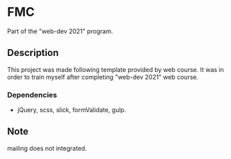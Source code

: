 # FMC

Part of the "web-dev 2021" program.

## Description

This project was made following template provided by web course. It was in order to train myself after completing "web-dev 2021" web course.

### Dependencies

* jQuery, scss, slick, formValidate, gulp.

## Note

mailing does not integrated. 
